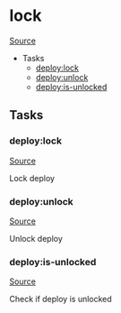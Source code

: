 <!-- DO NOT EDIT THIS FILE! -->
<!-- Instead edit recipe/deploy/lock.php -->
<!-- Then run bin/docgen -->

# lock

[Source](/recipe/deploy/lock.php)



* Tasks
  * [deploy:lock](#deploylock)
  * [deploy:unlock](#deployunlock)
  * [deploy:is-unlocked](#deployis-unlocked)


## Tasks

### deploy:lock
[Source](https://github.com/deployphp/deployer/blob/master/recipe/deploy/lock.php#L8)

Lock deploy


### deploy:unlock
[Source](https://github.com/deployphp/deployer/blob/master/recipe/deploy/lock.php#L22)

Unlock deploy


### deploy:is-unlocked
[Source](https://github.com/deployphp/deployer/blob/master/recipe/deploy/lock.php#L27)

Check if deploy is unlocked


